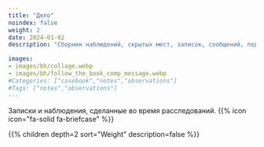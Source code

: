 ```yaml
---
title: "Дело"
noindex: false
weight: 2
date: 2024-01-02
description: "Сборник наблюдений, скрытых мест, записок, сообщений, подсказок и улик, найденных в Brookhaven RP при расследовании тайн и загадок."

images: 
- images/bh/collage.webp
- images/bh/follow_the_book_comp_message.webp
#Categories: ["casebook","notes","observations"]
#Tags: ["notes","observations"]
---
```


<!-- https://docdock.netlify.app/shortcodes/children/ -->

Записки и наблюдения, сделанные во время расследований.
{{% icon icon="fa-solid fa-briefcase" %}}

{{% children depth=2 sort="Weight" description=false %}}

<!-- ![Коллаж записок](/images/bh/collage.webp) -->
